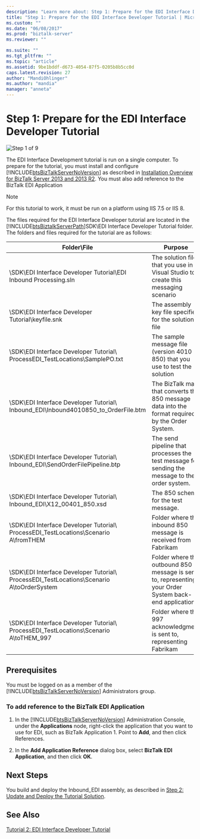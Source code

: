 ```yaml
---
description: "Learn more about: Step 1: Prepare for the EDI Interface Developer Tutorial"
title: "Step 1: Prepare for the EDI Interface Developer Tutorial | Microsoft Docs"
ms.custom: ""
ms.date: "06/08/2017"
ms.prod: "biztalk-server"
ms.reviewer: ""

ms.suite: ""
ms.tgt_pltfrm: ""
ms.topic: "article"
ms.assetid: 9be1bddf-d673-4054-87f5-0205b8b5cc0d
caps.latest.revision: 27
author: "MandiOhlinger"
ms.author: "mandia"
manager: "anneta"
---
```

# Step 1: Prepare for the EDI Interface Developer Tutorial
![Step 1 of 9](../adapters-and-accelerators/wcf-lob-adapter-sdk/media/step-1of9.gif "Step_1of9")  
  
 The EDI Interface Development tutorial is run on a single computer. To prepare for the tutorial, you must install and configure [!INCLUDE[btsBizTalkServerNoVersion](../includes/btsbiztalkservernoversion-md.md)] as described in [Installation Overview for BizTalk Server 2013 and 2013 R2](/previous-versions/). You must also add reference to the BizTalk EDI Application  
  
> [!NOTE]
>  For this tutorial to work, it must be run on a platform using IIS 7.5 or IIS 8.  
  
 The files required for the EDI Interface Developer tutorial are located in the [!INCLUDE[btsBiztalkServerPath](../includes/btsbiztalkserverpath-md.md)]SDK\EDI Interface Developer Tutorial folder. The folders and files required for the tutorial are as follows:  
  
|Folder\File|Purpose|  
|------------------|-------------|  
|\SDK\EDI Interface Developer Tutorial\EDI Inbound Processing.sln|The solution file that you use in Visual Studio to create this messaging scenario|  
|\SDK\EDI Interface Developer Tutorial\keyfile.snk|The assembly key file specified for the solution file|  
|\SDK\EDI Interface Developer Tutorial\ ProcessEDI_TestLocations\SamplePO.txt|The sample message file (version 4010 850) that you use to test the solution|  
|\SDK\EDI Interface Developer Tutorial\ Inbound_EDI\Inbound4010850_to_OrderFile.btm|The BizTalk map that converts the 850 message data into the format required by the Order System.|  
|\SDK\EDI Interface Developer Tutorial\ Inbound_EDI\SendOrderFilePipeline.btp|The send pipeline that processes the test message for sending the message to the order system.|  
|\SDK\EDI Interface Developer Tutorial\ Inbound_EDI\X12_00401_850.xsd|The 850 schema for the test message.|  
\SDK\EDI Interface Developer Tutorial\ ProcessEDI_TestLocations\Scenario A\fromTHEM|Folder where the inbound 850 message is received from Fabrikam|  
|\SDK\EDI Interface Developer Tutorial\ ProcessEDI_TestLocations\Scenario A\toOrderSystem|Folder where the outbound 850 message is sent to, representing your Order System back-end application|  
|\SDK\EDI Interface Developer Tutorial\ ProcessEDI_TestLocations\Scenario A\toTHEM_997|Folder where the 997 acknowledgment is sent to, representing Fabrikam|  
  
## Prerequisites  
 You must be logged on as a member of the [!INCLUDE[btsBizTalkServerNoVersion](../includes/btsbiztalkservernoversion-md.md)] Administrators group.  
  
### To add reference to the BizTalk EDI Application  
  
1. In the [!INCLUDE[btsBizTalkServerNoVersion](../includes/btsbiztalkservernoversion-md.md)] Administration Console, under the **Applications** node, right-click the application that you want to use for EDI, such as BizTalk Application 1. Point to **Add**, and then click References.  
  
2. In the **Add Application Reference** dialog box, select **BizTalk EDI Application**, and then click **OK**.  
  
## Next Steps  
 You build and deploy the Inbound_EDI assembly, as described in [Step 2: Update and Deploy the Tutorial Solution](../core/step-2-update-and-deploy-the-tutorial-solution.md).  
  
## See Also  
 [Tutorial 2: EDI Interface Developer Tutorial](../core/tutorial-2-edi-interface-developer-tutorial.md)